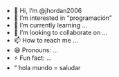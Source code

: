 - 👋 Hi, I’m @jhordan2006
- 👀 I’m interested in “programación”
- 🌱 I’m currently learning ...
- 💞️ I’m looking to collaborate on ...
- 📫 How to reach me ...
- 😄 Pronouns: ...
- ⚡ Fun fact: ...
- “ hola mundo = saludar

<!---
jhordan2006/jhordan2006 is a ✨ special ✨ repository because its `README.md` (this file) appears on your GitHub profile.
You can click the Preview link to take a look at your changes.
---»
hola mundo
